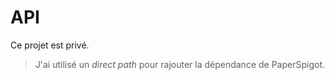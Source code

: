 # API

Ce projet est privé.

> J'ai utilisé un _direct path_ pour rajouter la dépendance de PaperSpigot.
